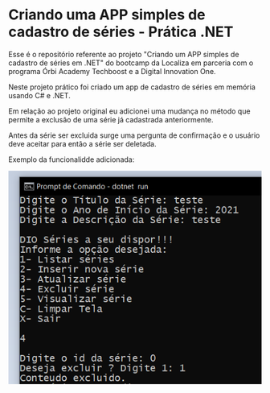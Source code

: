 # Criando uma APP simples de cadastro de séries - Prática .NET

Esse é o repositório referente ao projeto "Criando um APP simples de cadastro de séries em .NET" do bootcamp da Localiza em parceria com o programa Órbi Academy Techboost e a Digital Innovation One.

Neste projeto prático foi criado um app de cadastro de séries em memória usando C# e .NET.

Em relação ao projeto original eu adicionei uma mudança no método que permite a exclusão de uma série já cadastrada anteriormente. 

Antes da série ser excluida surge uma pergunta de confirmação e o usuário deve aceitar para então a série ser deletada.

Exemplo da funcionalidde adicionada:

![Alt Text](screenshot.png)
